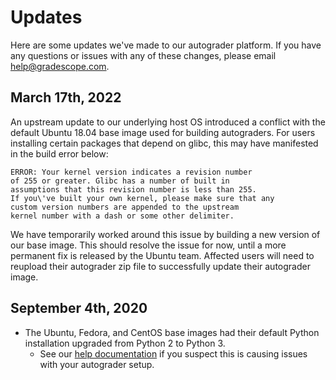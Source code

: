# Updates

Here are some updates we've made to our autograder platform. If you have any questions or issues with any of these changes, please email [help@gradescope.com](mailto:help@gradescope.com).

## March 17th, 2022

An upstream update to our underlying host OS introduced a conflict with the default Ubuntu 18.04 base image used for building autograders. For users installing certain packages that depend on glibc, this may have manifested in the build error below:

```
ERROR: Your kernel version indicates a revision number
of 255 or greater. Glibc has a number of built in
assumptions that this revision number is less than 255.
If you\'ve built your own kernel, please make sure that any
custom version numbers are appended to the upstream
kernel number with a dash or some other delimiter.
```

We have temporarily worked around this issue by building a new version of our base image. This should resolve the issue for now, until a more permanent fix is released by the Ubuntu team. Affected users will need to reupload their autograder zip file to successfully update their autograder image.

## September 4th, 2020

- The Ubuntu, Fedora, and CentOS base images had their default Python installation upgraded from Python 2 to Python 3.
	- See our [help documentation](python3_issues) if you suspect this is causing issues with your autograder setup.

